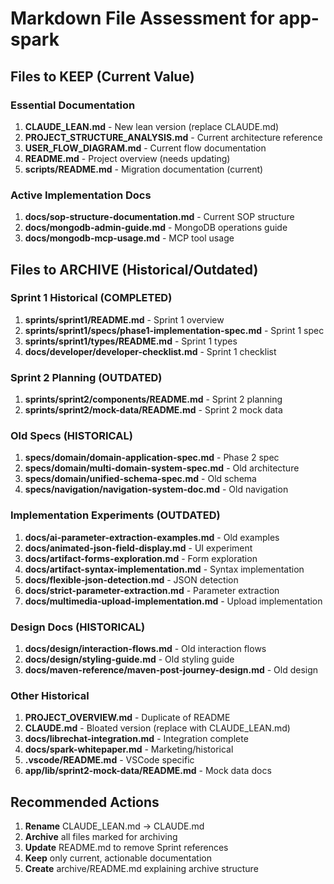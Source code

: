 # Markdown File Assessment for app-spark

## Files to KEEP (Current Value)

### Essential Documentation
1. **CLAUDE_LEAN.md** - New lean version (replace CLAUDE.md)
2. **PROJECT_STRUCTURE_ANALYSIS.md** - Current architecture reference
3. **USER_FLOW_DIAGRAM.md** - Current flow documentation
4. **README.md** - Project overview (needs updating)
5. **scripts/README.md** - Migration documentation (current)

### Active Implementation Docs
1. **docs/sop-structure-documentation.md** - Current SOP structure
2. **docs/mongodb-admin-guide.md** - MongoDB operations guide
3. **docs/mongodb-mcp-usage.md** - MCP tool usage

## Files to ARCHIVE (Historical/Outdated)

### Sprint 1 Historical (COMPLETED)
1. **sprints/sprint1/README.md** - Sprint 1 overview
2. **sprints/sprint1/specs/phase1-implementation-spec.md** - Sprint 1 spec
3. **sprints/sprint1/types/README.md** - Sprint 1 types
4. **docs/developer/developer-checklist.md** - Sprint 1 checklist

### Sprint 2 Planning (OUTDATED)
1. **sprints/sprint2/components/README.md** - Sprint 2 planning
2. **sprints/sprint2/mock-data/README.md** - Sprint 2 mock data

### Old Specs (HISTORICAL)
1. **specs/domain/domain-application-spec.md** - Phase 2 spec
2. **specs/domain/multi-domain-system-spec.md** - Old architecture
3. **specs/domain/unified-schema-spec.md** - Old schema
4. **specs/navigation/navigation-system-doc.md** - Old navigation

### Implementation Experiments (OUTDATED)
1. **docs/ai-parameter-extraction-examples.md** - Old examples
2. **docs/animated-json-field-display.md** - UI experiment
3. **docs/artifact-forms-exploration.md** - Form exploration
4. **docs/artifact-syntax-implementation.md** - Syntax implementation
5. **docs/flexible-json-detection.md** - JSON detection
6. **docs/strict-parameter-extraction.md** - Parameter extraction
7. **docs/multimedia-upload-implementation.md** - Upload implementation

### Design Docs (HISTORICAL)
1. **docs/design/interaction-flows.md** - Old interaction flows
2. **docs/design/styling-guide.md** - Old styling guide
3. **docs/maven-reference/maven-post-journey-design.md** - Old design

### Other Historical
1. **PROJECT_OVERVIEW.md** - Duplicate of README
2. **CLAUDE.md** - Bloated version (replace with CLAUDE_LEAN.md)
3. **docs/librechat-integration.md** - Integration complete
4. **docs/spark-whitepaper.md** - Marketing/historical
5. **.vscode/README.md** - VSCode specific
6. **app/lib/sprint2-mock-data/README.md** - Mock data docs

## Recommended Actions

1. **Rename** CLAUDE_LEAN.md → CLAUDE.md
2. **Archive** all files marked for archiving
3. **Update** README.md to remove Sprint references
4. **Keep** only current, actionable documentation
5. **Create** archive/README.md explaining archive structure